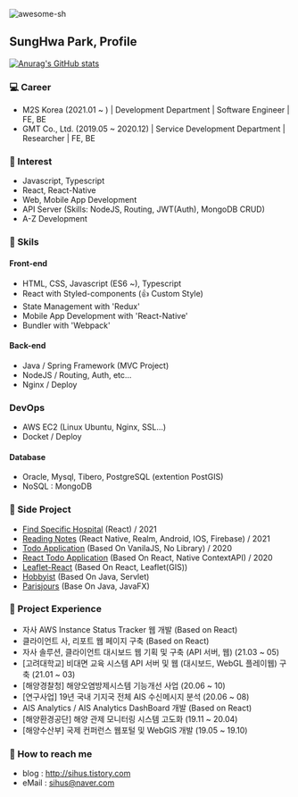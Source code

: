 <p align="left"> <img src="https://komarev.com/ghpvc/?username=awesome-sh&label=Profile%20views&color=0e75b6&style=flat" alt="awesome-sh" /> </p>

## SungHwa Park, Profile

[![Anurag's GitHub stats](https://github-readme-stats.vercel.app/api?username=awesome-sh&show_icons=true&theme=dark)](https://github.com/anuraghazra/github-readme-stats)

### :computer: Career
- M2S Korea (2021.01 ~ ) | Development Department | Software Engineer | FE, BE
- GMT Co., Ltd. (2019.05 ~ 2020.12) | Service Development Department | Researcher | FE, BE


### :balloon: Interest
 - Javascript, Typescript
 - React, React-Native
 - Web, Mobile App Development
 - API Server (Skills: NodeJS, Routing, JWT(Auth), MongoDB CRUD)
 - A-Z Development
 
 
### :triangular_flag_on_post: Skils
 #### Front-end
 - HTML, CSS, Javascript (ES6 ~), Typescript
 - React with Styled-components (👍 Custom Style)
 - State Management with 'Redux'
 - Mobile App Development with 'React-Native'
 - Bundler with 'Webpack'

 #### Back-end
 - Java / Spring Framework (MVC Project)
 - NodeJS / Routing, Auth, etc...
 - Nginx / Deploy

 ### DevOps
 - AWS EC2 (Linux Ubuntu, Nginx, SSL...)
 - Docket / Deploy

 #### Database
 - Oracle, Mysql, Tibero, PostgreSQL (extention PostGIS)
 - NoSQL : MongoDB
 

### :page_with_curl: Side Project
 - [Find Specific Hospital](https://find-specific-hospital.vercel.app) (React) / 2021
 - [Reading Notes](https://play.google.com/store/apps/details?id=com.readingnote&hl=ko&gl=US) (React Native, Realm, Android, IOS, Firebase) / 2021
 - [Todo Application](https://github.com/awesome-sh/todo-list) (Based On VanilaJS, No Library) / 2020 
 - [React Todo Application](https://github.com/awesome-sh/react-todolist) (Based On React, Native ContextAPI) / 2020
 - [Leaflet-React](https://github.com/awesome-sh/Leaflet-React) (Based On React, Leaflet(GIS))
 - [Hobbyist](https://github.com/awesome-sh/Hobbyist) (Based On Java, Servlet)
 - [Parisjours](https://github.com/awesome-sh/ParisJours) (Base On Java, JavaFX)
 
 
### :seedling: Project Experience
 - 자사 AWS Instance Status Tracker 웹 개발 (Based on React)
 - 클라이언트 사, 리포트 웹 페이지 구축 (Based on React)
 - 자사 솔루션, 클라이언트 대시보드 웹 기획 및 구축 (API 서버, 웹) (21.03 ~ 05)
 - [고려대학교] 비대면 교육 시스템 API 서버 및 웹 (대시보드, WebGL 플레이웹) 구축 (21.01 ~ 03)
 - [해양경찰청] 해양오염방제시스템 기능개선 사업 (20.06 ~ 10)
 - [연구사업] 19년 국내 기지국 전체 AIS 수신메시지 분석 (20.06 ~ 08)
 - AIS Analytics / AIS Analytics DashBoard 개발 (Based on React)
 - [해양환경공단] 해양 관제 모니터링 시스템 고도화 (19.11 ~ 20.04)
 - [해양수산부] 국제 컨퍼런스 웹포털 및 WebGIS 개발 (19.05 ~ 19.10)
 
### :email: How to reach me
 - blog : http://sihus.tistory.com
 - eMail : sihus@naver.com
 
 
